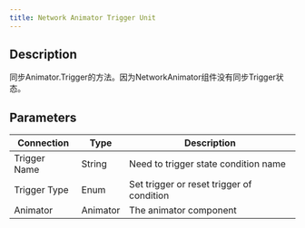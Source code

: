 ```yaml
---
title: Network Animator Trigger Unit
---
```


## Description

同步Animator.Trigger的方法。因为NetworkAnimator组件没有同步Trigger状态。




## Parameters

| Connection   | Type     | Description                               |
| ------------ | -------- | ----------------------------------------- |
| Trigger Name | String   | Need to trigger state condition name      |
| Trigger Type | Enum     | Set trigger or reset trigger of condition |
| Animator     | Animator | The animator component                    |
